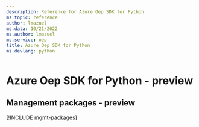 ```yaml
---
description: Reference for Azure Oep SDK for Python
ms.topic: reference
author: lmazuel
ms.data: 10/21/2022
ms.author: lmazuel
ms.service: oep
title: Azure Oep SDK for Python
ms.devlang: python
---
```

# Azure Oep SDK for Python - preview

## Management packages - preview
[!INCLUDE [mgmt-packages](oep-mgmt-index.md)]